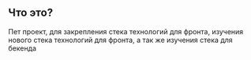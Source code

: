 ## Что это?
Пет проект, для закрепления стека технологий для фронта, изучения нового стека технологий для фронта, а так же изучения стека для бекенда